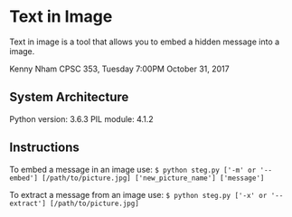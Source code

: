 # Text in Image
Text in image is a tool that allows you to embed a hidden message into a image.

Kenny Nham
CPSC 353, Tuesday 7:00PM
October 31, 2017

## System Architecture
Python version: 3.6.3
PIL module: 4.1.2

## Instructions
To embed a message in an image use:
`$ python steg.py ['-m' or '--embed'] [/path/to/picture.jpg] ['new_picture_name'] ['message']`

To extract a message from an image use:
`$ python steg.py ['-x' or '--extract'] [/path/to/picture.jpg]`

